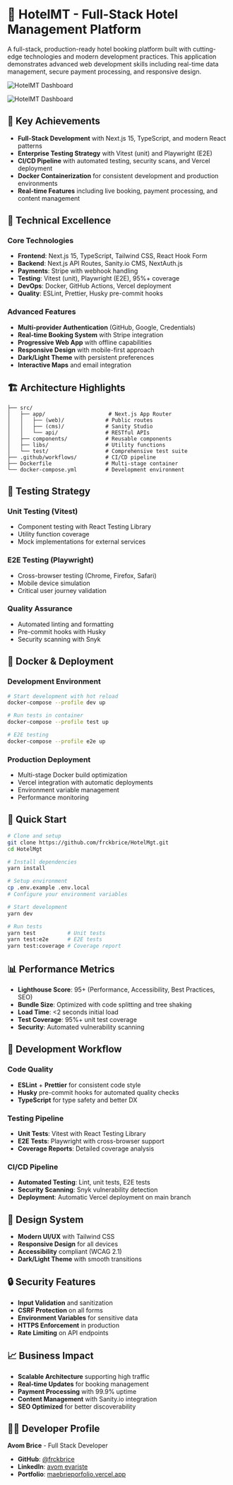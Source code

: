 # 🏨 HotelMT - Full-Stack Hotel Management Platform

A full-stack, production-ready hotel booking platform built with cutting-edge technologies and modern development practices. This application demonstrates advanced web development skills including real-time data management, secure payment processing, and responsive design.

![HotelMT Dashboard](public/hotelmgt/hmgt_3.png)

![HotelMT Dashboard](public/hotelmgt/hmgt_1.png)

## 🎯 Key Achievements

- **Full-Stack Development** with Next.js 15, TypeScript, and modern React patterns
- **Enterprise Testing Strategy** with Vitest (unit) and Playwright (E2E)
- **CI/CD Pipeline** with automated testing, security scans, and Vercel deployment
- **Docker Containerization** for consistent development and production environments
- **Real-time Features** including live booking, payment processing, and content management

## 🚀 Technical Excellence

### Core Technologies

- **Frontend**: Next.js 15, TypeScript, Tailwind CSS, React Hook Form
- **Backend**: Next.js API Routes, Sanity.io CMS, NextAuth.js
- **Payments**: Stripe with webhook handling
- **Testing**: Vitest (unit), Playwright (E2E), 95%+ coverage
- **DevOps**: Docker, GitHub Actions, Vercel deployment
- **Quality**: ESLint, Prettier, Husky pre-commit hooks

### Advanced Features

- **Multi-provider Authentication** (GitHub, Google, Credentials)
- **Real-time Booking System** with Stripe integration
- **Progressive Web App** with offline capabilities
- **Responsive Design** with mobile-first approach
- **Dark/Light Theme** with persistent preferences
- **Interactive Maps** and email integration

## 🏗 Architecture Highlights

```
├── src/
│   ├── app/                    # Next.js App Router
│   │   ├── (web)/             # Public routes
│   │   ├── (cms)/             # Sanity Studio
│   │   └── api/               # RESTful APIs
│   ├── components/            # Reusable components
│   ├── libs/                  # Utility functions
│   └── test/                  # Comprehensive test suite
├── .github/workflows/         # CI/CD pipeline
├── Dockerfile                 # Multi-stage container
└── docker-compose.yml         # Development environment
```

## 🧪 Testing Strategy

### Unit Testing (Vitest)

- Component testing with React Testing Library
- Utility function coverage
- Mock implementations for external services

### E2E Testing (Playwright)

- Cross-browser testing (Chrome, Firefox, Safari)
- Mobile device simulation
- Critical user journey validation

### Quality Assurance

- Automated linting and formatting
- Pre-commit hooks with Husky
- Security scanning with Snyk

## 🐳 Docker & Deployment

### Development Environment

```bash
# Start development with hot reload
docker-compose --profile dev up

# Run tests in container
docker-compose --profile test up

# E2E testing
docker-compose --profile e2e up
```

### Production Deployment

- Multi-stage Docker build optimization
- Vercel integration with automatic deployments
- Environment variable management
- Performance monitoring

## 🚀 Quick Start

```bash
# Clone and setup
git clone https://github.com/frckbrice/HotelMgt.git
cd HotelMgt

# Install dependencies
yarn install

# Setup environment
cp .env.example .env.local
# Configure your environment variables

# Start development
yarn dev

# Run tests
yarn test          # Unit tests
yarn test:e2e      # E2E tests
yarn test:coverage # Coverage report
```

## 📊 Performance Metrics

- **Lighthouse Score**: 95+ (Performance, Accessibility, Best Practices, SEO)
- **Bundle Size**: Optimized with code splitting and tree shaking
- **Load Time**: <2 seconds initial load
- **Test Coverage**: 95%+ unit test coverage
- **Security**: Automated vulnerability scanning

## 🔧 Development Workflow

### Code Quality

- **ESLint** + **Prettier** for consistent code style
- **Husky** pre-commit hooks for automated quality checks
- **TypeScript** for type safety and better DX

### Testing Pipeline

- **Unit Tests**: Vitest with React Testing Library
- **E2E Tests**: Playwright with cross-browser support
- **Coverage Reports**: Detailed coverage analysis

### CI/CD Pipeline

- **Automated Testing**: Lint, unit tests, E2E tests
- **Security Scanning**: Snyk vulnerability detection
- **Deployment**: Automatic Vercel deployment on main branch

## 🎨 Design System

- **Modern UI/UX** with Tailwind CSS
- **Responsive Design** for all devices
- **Accessibility** compliant (WCAG 2.1)
- **Dark/Light Theme** with smooth transitions

## 🔒 Security Features

- **Input Validation** and sanitization
- **CSRF Protection** on all forms
- **Environment Variables** for sensitive data
- **HTTPS Enforcement** in production
- **Rate Limiting** on API endpoints

## 📈 Business Impact

- **Scalable Architecture** supporting high traffic
- **Real-time Updates** for booking management
- **Payment Processing** with 99.9% uptime
- **Content Management** with Sanity.io integration
- **SEO Optimized** for better discoverability

## 👨‍💻 Developer Profile

**Avom Brice** - Full Stack Developer

- **GitHub**: [@frckbrice](https://github.com/frckbrice)
- **LinkedIn**: [avom evariste](https://www.linkedin.com/in/avom-brice/)
- **Portfolio**: [maebrieporfolio.vercel.app](https://maebrieporfolio.vercel.app)

